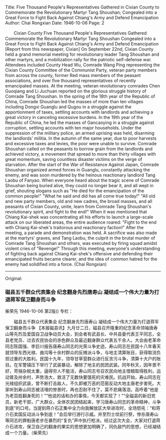 Title: Five Thousand People's Representatives Gathered in Cixian County to Commemorate the Revolutionary Martyr Tang Shoushan; Congealed into a Great Force to Fight Back Against Chiang's Army and Defend Emancipation
Author: Chai Rongxian
Date: 1946-10-06
Page: 2

　　Cixian County Five Thousand People's Representatives Gathered
    Commemorate the Revolutionary Martyr Tang Shoushan
    Congealed into a Great Force to Fight Back Against Chiang's Army and Defend Emancipation
    [Report from this newspaper, Cixian] On September 22nd, Cixian County held a grand memorial meeting for revolutionary leader Tang Shoushan and other martyrs, and a mobilization rally for the patriotic self-defense war. Attendees included County Head Wu, Comrade Wang Ping representing the Cixian County Committee of the Communist Party, veteran party members from across the county, former Red mass members of the peasant associations, and over five thousand representatives of recently emancipated masses. At the meeting, veteran revolutionary comrades Chen Guoqiang and Li Juchuan reported on the glorious struggle history of Comrade Tang Shoushan. In the spring of the 18th year of the Republic of China, Comrade Shoushan led the masses of more than ten villages including Dongxi Guanglu and Qugou in a struggle against the apportionment of taxes, settling accounts with landlords and achieving a great victory in canceling excessive burdens. In the 19th year of the Republic of China, he led the masses of Gancaoying in a struggle against corruption, settling accounts with ten major households. Under the suppression of the military police, an armed uprising was held, disarming the landlords' militia. In the autumn of the same year, due to poor harvests and excessive taxes and levies, the poor were unable to survive. Comrade Shoushan called on the peasants to borrow grain from the landlords and achieved victory, a movement that spread to more than thirty villages with great momentum, saving countless disaster victims on the verge of starvation. After the start of the War of Resistance Against Japan, Comrade Shoushan organized armed forces in Guanglu, constantly attacking the enemy, and was soon murdered by the heinous reactionary landlord Tang Laobu of Fanyao. When everyone heard about the tragic scene of Comrade Shoushan being buried alive, they could no longer bear it, and all wept in grief, shouting slogans such as "He died for the emancipation of the common people!" "What he said and did has all come true today!" "All old and new party members, old and new cadres, the broad masses, and all peasants of Cixian County, unite, learn from Comrade Tang Shoushan's revolutionary spirit, and fight to the end!" When it was mentioned that Chiang Kai-shek was concentrating all his efforts to launch a large-scale attack on our liberated areas, the entire audience roared: "Fight to the end with Chiang Kai-shek's traitorous and reactionary faction!" After the meeting, a parade and demonstration was held. A sacrifice was also made at the martyrs' graves, and Tang Laobu, the culprit in the brutal murder of Comrade Tang Shoushan and others, was executed by firing squad amidst violent cries of "Revenge!" Through this meeting, everyone's understanding of fighting back against Chiang Kai-shek's offensive and defending their emancipated fruits became clearer, and the idea of common hatred for the enemy had solidified into a force. (Chai Rongxian)



<hr /> 

Original: 


### 磁县五千群众代表集会  纪念翻身先烈唐寿山  凝结成一个伟大力量为打退蒋军保卫翻身而斗争
柴荣先
1946-10-06
第2版()
专栏：

　　磁县五千群众代表集会
    纪念翻身先烈唐寿山
    凝结成一个伟大力量为打退蒋军保卫翻身而斗争
    【本报磁县讯】九月廿二日，磁县召开隆重的纪念革命领袖唐寿山等先烈及爱国自卫战争动员大会，到会者有武县长、中共县委代表王平同志，全县老党员、过去农民协会的赤色群众及最近翻身群众代表五千余人。大会由老革命同志陈国强、李巨川报告唐寿山同志的光荣斗争史迹。寿山同志在民国十八年春天就领导东西光禄、曲沟等十余村群众的反摊派斗争，与地主清算账目，获得取消负担过重的大胜利。民国十九年，领导甘草营群众进行反贪污斗争，清算十大户的账目。在军警镇压下举行了武装暴动，解除了地主的民团武装。同年秋天，因年景不好，苛捐杂税太重，逼得穷人不能活，寿山同志号召农民向地主借粮取得胜利，运动普及卅余村，声势浩大，救活了无数快要饿死的灾难民。抗战开始，寿山同志在光禄组织武装，曾不断打击敌人，不久即被万恶的范窑反动大地主唐老步害死。大家听到寿山同志被活埋的惨景时，再也忍耐不住了，莫不悲痛落泪，高呼着“他是为老百姓翻身死的！”“他说的话和办的事情，今天都实现了！”“全磁县的新旧党员，新老干部，广大群众，全体农民团结起来，学习唐寿山同志的革命精神，斗争到底”的口号。当提到蒋介石正集中全力向我解放区大举进攻时，全场怒吼：“和蒋介石卖国反动派斗争到底！”会后举行游行示威。并至烈士坟前行祭，惨杀唐寿山等同志的罪魁唐老步在暴烈的“复仇”声中执行枪决。经过这次大会，大家对打退蒋介石进攻，保卫自己的翻身的果实的思想更加明确了，同仇敌忾的思想，已经凝结成一个力量。（柴荣先）

